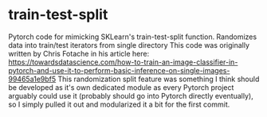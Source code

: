 # train-test-split
Pytorch code for mimicking SKLearn's train-test-split function. Randomizes data into train/test iterators from single directory
This code was originally written by Chris Fotache in his article here: https://towardsdatascience.com/how-to-train-an-image-classifier-in-pytorch-and-use-it-to-perform-basic-inference-on-single-images-99465a1e9bf5
This randomization split feature was something I think should be developed as it's own dedicated module as every Pytorch project arguably could use it (probably should go into Pytorch directly eventually), so I simply pulled it out and modularized it a bit for the first commit.

